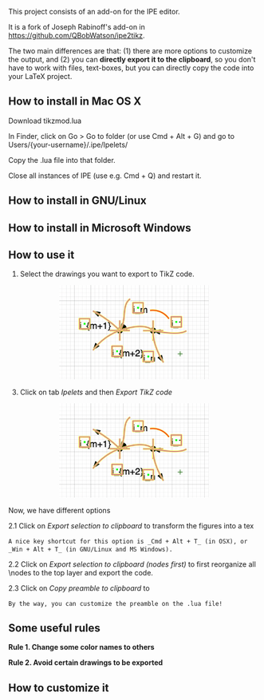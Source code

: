 This project consists of an add-on for the IPE editor.

It is a fork of Joseph Rabinoff's add-on in https://github.com/QBobWatson/ipe2tikz.

The two main differences are that:
(1) there are more options to customize the output, and
(2) you can **directly export it to the clipboard**, so you don't have to work with files, text-boxes, but you can directly copy the code into your LaTeX project.

## How to install in Mac OS X

Download tikzmod.lua

In Finder, click on Go > Go to folder (or use Cmd + Alt + G) and go to Users/{your-username}/.ipe/Ipelets/

Copy the .lua file into that folder.

Close all instances of IPE (use e.g. Cmd + Q) and restart it.

## How to install in GNU/Linux


## How to install in Microsoft Windows


## How to use it

1. Select the drawings you want to export to TikZ code.
<p align="center">
<img src="https://github.com/aruizdealarcon/ipetikzmod/blob/main/ipe_selection.png?raw=true" width="300"/>
</p>

3. Click on tab _Ipelets_ and then _Export TikZ code_
<p align="center">
<img src="https://github.com/aruizdealarcon/ipetikzmod/blob/main/ipe_selection.png?raw=true" width="300"/>
</p>

Now, we have different options

2.1 Click on _Export selection to clipboard_ to transform the figures into a tex

    A nice key shortcut for this option is _Cmd + Alt + T_ (in OSX), or _Win + Alt + T_ (in GNU/Linux and MS Windows).
    
2.2 Click on _Export selection to clipboard (nodes first)_ to first reorganize all \nodes to the top layer and export the code.


2.3 Click on _Copy preamble to clipboard_ to 

    By the way, you can customize the preamble on the .lua file!

## Some useful rules

**Rule 1. Change some color names to others**

**Rule 2. Avoid certain drawings to be exported**

## How to customize it
